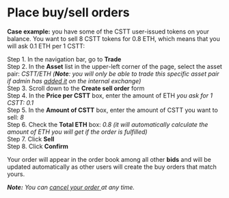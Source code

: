# Place buy/sell orders

**Case example:** you have some of the CSTT user-issued tokens on your balance. You want to sell 8 CSTT tokens for 0.8 ETH, which means that you will ask 0.1 ETH per 1 CSTT:

Step 1. In the navigation bar, go to **Trade**  
Step 2. In the **Asset** list in the upper-left corner of the page, select the asset pair: _CSTT/ETH \(**Note**: you will only be able to trade this specific asset pair if admin has_ [_added it_](https://cryptofund.software/resources/product-guide/admins/internal-exchange-management/asset-pair-creation/) _on the internal exchange\)_  
Step 3. Scroll down to the **Create sell order** form  
Step 4. In the **Price per CSTT** box, enter the amount of ETH _you ask for 1 CSTT: 0.1_  
Step 5. In the **Amount of CSTT** box, enter the amount of CSTT you want to sell: _8_  
Step 6. Check the **Total ETH** box: _0.8 \(it will automatically calculate the amount of ETH you will get if the order is fulfilled\)_  
Step 7. Click **Sell**  
Step 8. Click **Confirm**

Your order will appear in the order book among all other **bids** and will be updated automatically as other users will create the buy orders that match yours.

_**Note:** You can_ [_cancel your order_ ](https://cryptofund.software/resources/product-guide/end-users/trade/cancel-an-open-order/)_at any time._

